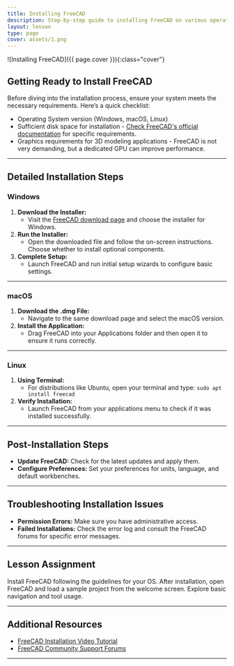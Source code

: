 ```yaml
---
title: Installing FreeCAD
description: Step-by-step guide to installing FreeCAD on various operating systems, ensuring you are ready to start designing.
layout: lesson
type: page
cover: assets/1.png
---
```


![Installing FreeCAD]({{ page.cover }}){:class="cover"}

## Getting Ready to Install FreeCAD

Before diving into the installation process, ensure your system meets the necessary requirements. Here’s a quick checklist:

- Operating System version (Windows, macOS, Linux)
- Sufficient disk space for installation - [Check FreeCAD's official documentation](https://www.freecadweb.org/wiki/Download) for specific requirements.
- Graphics requirements for 3D modeling applications - FreeCAD is not very demanding, but a dedicated GPU can improve performance.

---

## Detailed Installation Steps

### Windows

1. **Download the Installer:**
   - Visit the [FreeCAD download page](https://www.freecadweb.org/downloads.php) and choose the installer for Windows.
2. **Run the Installer:**
   - Open the downloaded file and follow the on-screen instructions. Choose whether to install optional components.
3. **Complete Setup:**
   - Launch FreeCAD and run initial setup wizards to configure basic settings.

---

### macOS

1. **Download the .dmg File:**
   - Navigate to the same download page and select the macOS version.
2. **Install the Application:**
   - Drag FreeCAD into your Applications folder and then open it to ensure it runs correctly.

---

### Linux

1. **Using Terminal:**
   - For distributions like Ubuntu, open your terminal and type: `sudo apt install freecad`
2. **Verify Installation:**
   - Launch FreeCAD from your applications menu to check if it was installed successfully.

---

## Post-Installation Steps

- **Update FreeCAD:** Check for the latest updates and apply them.
- **Configure Preferences:** Set your preferences for units, language, and default workbenches.

---

## Troubleshooting Installation Issues

- **Permission Errors:** Make sure you have administrative access.
- **Failed Installations:** Check the error log and consult the FreeCAD forums for specific error messages.

---

## Lesson Assignment

Install FreeCAD following the guidelines for your OS. After installation, open FreeCAD and load a sample project from the welcome screen. Explore basic navigation and tool usage.

---

## Additional Resources

- [FreeCAD Installation Video Tutorial](https://www.youtube.com/watch?v=specific_video_id)
- [FreeCAD Community Support Forums](https://forum.freecadweb.org/)

---
